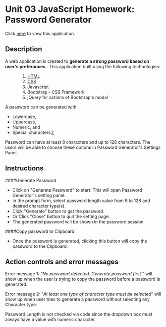 Unit 03 JavaScript Homework: Password Generator
=============================

Click [here](./index.html) to view this application. 


Description
--------------
A web application is created to <strong>generate a strong password based on user's preferances.</strong>. This application built using the following technologies: 
<ol style="margin-left:3rem">
    <li><abbr title="HyperText Markup Language">HTML</abbr></li>
    <li><abbr title="Cascading Style Sheets">CSS</abbr></li>
    <li>Javascript</li>
    <li>Bootstrap - CSS Framework</li>
    <li>jQuery for actions of Bootstrap's modal</li>
</ol>

A password can be generated with 
  * Lowercase,
  * Uppercase,
  * Numeric, and
  * Special characters.[?](https://www.owasp.org/index.php/Password_special_characters)

Password can have at least 8 characters and up to 128 characters. The users will be able to choose these options in Password Generator's Settings Panel. 




Instructions
--------------
####Generate Password
* Click on "Generate Password" to start. This will open Password Generator's setting panel. 
* In the prompt form, select password length value from 8 to 128 and desired character type(s).
* Click "Generate" button to get the password.
* Or Click "Close" button to quit the setting page.
* The generated password will be shown in the password session.  

####Copy password to Clipboard
* Once the password is generated, clicking this button will copy the password to the Clipboard. 


Action controls and error messages
-------
Error message 1: <q><em>No password detected. Generate password first.</em></q> will show up when the user is trying to copy the password before a password is generated. 

Error message 2: <q><em>At least one type of character type must be selected</em></q> will show up when user tries to generate a password without selecting any Character type.

Password Length is not checked via code since the dropdown box must always have a value with numeric character. 
